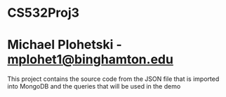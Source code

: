 # CS532Proj3
# Michael Plohetski - mplohet1@binghamton.edu
This project contains the source code from the JSON file that is imported into MongoDB and the queries that will be used in the demo
